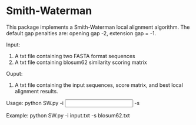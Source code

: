 # Smith-Waterman

This package implements a Smith-Waterman local alignment algorithm. The default gap penalties are: opening gap -2, extension gap = -1.

Input: 
1. A txt file containing two FASTA format sequences
2. A txt file containing blosum62 similarity scoring matrix

Ouput:
1. A txt file containing the input sequences, score matrix, and best local alignment results. 

Usage: 
python SW.py -i <input file> -s <score file>

Example: 
python SW.py -i input.txt -s blosum62.txt
